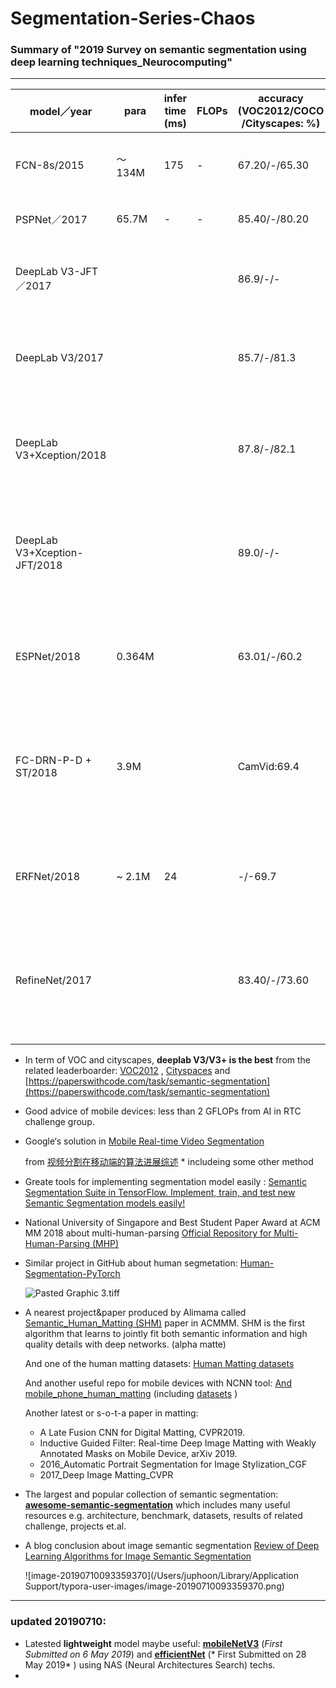 # Segmentation-Series-Chaos
### Summary of "2019 Survey on semantic segmentation using deep learning techniques_Neurocomputing"

------

| model／year                  | para   | infer time (ms) | FLOPs | accuracy (VOC2012/COCO /Cityscapes: %) | paper                                                        | code                                                |
| ---------------------------- | ------ | --------------- | :---- | -------------------------------------- | ------------------------------------------------------------ | --------------------------------------------------- |
| FCN-8s/2015                  | ～134M | 175             | -     | 67.20/-/65.30                          | Fully Convolutional Networks for Semantic Segmentation       | https://github.com/shelhamer/fcn.berkeleyvision.org |
| PSPNet／2017                 | 65.7M  | -               | -     | 85.40/-/80.20                          | Pyramid Scene Parsing Network                                | https://github.com/hszhao/PSPNet                    |
| DeepLab V3-JFT／2017         |        |                 |       | 86.9/-/-                               | Rethinking Atrous Convolution for Semantic Image Segmentation | https://github.com/rishizek/tensorflow-deeplab-v3   |
| DeepLab V3/2017              |        |                 |       | 85.7/-/81.3                            | Rethinking Atrous Convolution for Semantic Image Segmentation | https://github.com/rishizek/tensorflow-deeplab-v3   |
| DeepLab V3+Xception/2018     |        |                 |       | 87.8/-/82.1                            | Encoder-decoder with atrous separable convolution for semantic image segmentation | https://github.com/fyu/dilation                     |
| DeepLab V3+Xception-JFT/2018 |        |                 |       | 89.0/-/-                               | Encoder-decoder with atrous separable convolution for semantic image segmentation | https://github.com/fyu/dilation                     |
| ESPNet/2018                  | 0.364M |                 |       | 63.01/-/60.2                           | SPNet-Efficient Spatial Pyramid of Dilated Convolutions for Semantic Segmentation | https://github.com/sacmehta/ESPNet                  |
| FC-DRN-P-D + ST/2018         | 3.9M   |                 |       | CamVid:69.4                            | On the iterative refinement of densely connected representation levels for semantic segmentation | https://github.com/ArantxaCasanova/fc-drn           |
| ERFNet/2018                  | ~ 2.1M | 24              |       | -/-69.7                                | ERFNet: Efficient Residual Factorized ConvNet for Real-time Semantic Segmentation | https://github.com/Eromera/erfnet                   |
| RefineNet/2017               |        |                 |       | 83.40/-/73.60                          | RefineNet-Multi-Path Refinement Networks for High-Resolution Semantic Segmentation | https://github.com/guosheng/refinenet               |
|                              |        |                 |       |                                        |                                                              |                                                     |
|                              |        |                 |       |                                        |                                                              |                                                     |
|                              |        |                 |       |                                        |                                                              |                                                     |

- In term of VOC and cityscapes, **deeplab V3/V3+ is the best** from the related leaderboarder: [VOC2012](http://host.robots.ox.ac.uk:8080/leaderboard/displaylb.php?challengeid=11&compid=6) , [Cityspaces](https://www.cityscapes-dataset.com/benchmarks/) and [https://paperswithcode.com/task/semantic-segmentation](https://paperswithcode.com/task/semantic-segmentation) 

- Good advice of mobile devices: less than 2 GFLOPs from AI in RTC challenge group.

- Google‘s solution in [Mobile Real-time Video Segmentation](http://ai.googleblog.com/2018/03/mobile-real-time-video-segmentation.html)

  from [视频分割在移动端的算法进展综述](https://zhuanlan.zhihu.com/p/60621619) * includeing some other method

- Greate tools for implementing segmentation model easily : [Semantic Segmentation Suite in TensorFlow. Implement, train, and test new Semantic Segmentation models easily!](https://github.com/GeorgeSeif/Semantic-Segmentation-Suite) 

- National University of Singapore and Best Student Paper Award at ACM MM 2018 about multi-human-parsing  [Official Repository for Multi-Human-Parsing (MHP)](https://github.com/ZhaoJ9014/Multi-Human-Parsing) 

- Similar project in GitHub about human segmetation: [Human-Segmentation-PyTorch](https://github.com/AntiAegis/Human-Segmentation-PyTorch) 

  ![Pasted Graphic 3.tiff](/var/folders/f8/mhn1wkxx1dn08f_2wl1d1_n00000gn/T/abnerworks.Typora/58436F79-A0BD-438B-801C-6DFF6E867773/Pasted%20Graphic%203.tiff)

- A nearest project&paper produced by Alimama called [Semantic_Human_Matting (SHM)](https://github.com/lizhengwei1992/Semantic_Human_Matting) paper in ACMMM. SHM is the first algorithm that learns to jointly fit both semantic information and high quality details with deep networks. (alpha matte)

  And one of the human matting datasets: [Human Matting datasets](https://github.com/aisegmentcn/matting_human_datasets) 

  And another useful repo for mobile devices with NCNN tool: [And mobile_phone_human_matting](https://github.com/lizhengwei1992/mobile_phone_human_matting) (including [datasets](https://github.com/lizhengwei1992/Fast_Portrait_Segmentation/tree/master/dataset) ) 

  Another latest or s-o-t-a paper in matting:

  - A Late Fusion CNN for Digital Matting, CVPR2019.
  - Inductive Guided Filter: Real-time Deep Image Matting with Weakly Annotated Masks on Mobile Device, arXiv 2019.
  - 2016_Automatic Portrait Segmentation for Image Stylization_CGF
  - 2017_Deep Image Matting_CVPR

- The largest and popular collection of semantic segmentation: [**awesome-semantic-segmentation**](https://github.com/mrgloom/awesome-semantic-segmentation) which includes many useful resources e.g. architecture, benchmark, datasets, results of related challenge, projects et.al.

- A blog conclusion about image semantic segmentation [Review of Deep Learning Algorithms for Image Semantic Segmentation](https://medium.com/@arthur_ouaknine/review-of-deep-learning-algorithms-for-image-semantic-segmentation-509a600f7b57) 

  ![image-20190710093359370](/Users/juphoon/Library/Application Support/typora-user-images/image-20190710093359370.png)

------

### updated 20190710:

- Latested **lightweight** model maybe useful: [**mobileNetV3**](https://arxiv.org/abs/1905.02244) (*First Submitted on 6 May 2019*) and [**efficientNet**](https://arxiv.org/abs/1905.11946) (* First Submitted on 28 May 2019* ) using NAS (Neural Architectures Search) techs.
- 
